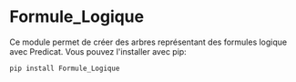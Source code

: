 Formule_Logique
========================================================

Ce module permet de créer des arbres représentant des formules logique avec Predicat.
Vous pouvez l'installer avec pip:

    pip install Formule_Logique
